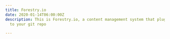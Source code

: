 ```yaml
---
title: Forestry.io
date: 2020-01-14T06:00:00Z
description: This is Forestry.io, a content management system that plugs in directly
  to your git repo

---
```

